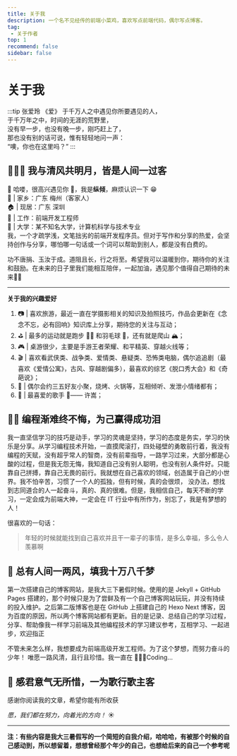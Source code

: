 ```yaml
---
title: 关于我
description: 一个名不见经传的前端小菜鸡，喜欢写点前端代码，偶尔写点博客。
tag:
 - 关于作者
top: 1
recommend: false
sidebar: false
---
```


# 关于我
:::tip 张爱玲 《爱》
于千万人之中遇见你所要遇见的人，<br>
于千万年之中，时间的无涯的荒野里，<br>
没有早一步，也没有晚一步，刚巧赶上了，<br>
那也没有别的话可说，惟有轻轻地问一声：<br>
“噢，你也在这里吗？”
:::

## 🙋🏻‍♂️ 我与清风共明月，皆是人间一过客

👋 哈喽，很高兴遇见你 🥳，我是**纵倾**，麻烦认识一下 😁<br>
🏡 | 家乡：广东 梅州（客家人）<br>
🏠 | 现居：广东 深圳<br>
💼 | 工作：前端开发工程师<br>
🏫 | 大学：某不知名大学，计算机科学与技术专业<br>
我，一个才疏学浅，文笔拙劣的前端开发程序员。但对于写作和分享的热爱，会坚持创作与分享，哪怕哪一句话或一个词可以帮助到别人，都是没有白费的。

功不唐捐、玉汝于成。道阻且长，行之将至。希望我可以温暖到你，期待你的关注和鼓励。在未来的日子里我们能相互陪伴，一起加油，遇见那个值得自己期待的未来💪🏻

---
**关于我的兴趣爱好**
1. 📷 | 喜欢旅游，最近一直在学摄影相关的知识及拍照技巧，作品会更新在《念念不忘，必有回响》知识库上分享，期待您的关注与互动；
2. ⛳️ | 最多的运动就是跑步 🏃🏻 和羽毛球 🏸，还有就是爬山 🏔；
3. 🎮 | 桌游很少，主要是手游王者荣耀、和平精英、穿越火线等；
4. 🎬 | 喜欢看武侠类、战争类、爱情类、悬疑类、恐怖类电脑，偶尔追追剧（最喜欢《爱情公寓》，古风、穿越剧偏多），最喜欢的综艺《脱口秀大会》和《奇葩说》；
5. 🍺 | 偶尔会约三五好友小聚，烧烤、火锅等，互相倾听、发泄小情绪都有；
6. 🎵 | 最喜爱的歌手 🎤—— 许嵩；

## 💪🏻 编程渐难终不悔，为己赢得成功泪

我一直坚信学习的技巧是动手，学习的灵魂是坚持，学习的态度是务实，学习的快乐是分享。从学习编程技术开始，一直摸爬滚打，四处碰壁的勇敢前行着，我没有编程的天赋，没有超乎常人的智商，没有前辈指导，一路学习过来，大部分都是心酸的过程，但是我无怨无悔，我知道自己没有别人聪明，也没有别人条件好。只能靠自己拼搏，靠自己无畏的前行。我就想在自己喜欢的领域，创造属于自己的小世界。我不怕辛苦，习惯了一个人的孤独，但有时候，真的会很烦， 没办法，想找到志同道合的人一起奋斗，真的、真的很难。但是，我相信自己，每天不断的学习，一定会成为前端大神，一定会在 IT 行业中有所作为，别忘了，我是有梦想的人！

很喜欢的一句话：
>年轻的时候就能找到自己喜欢并且干一辈子的事情，是多么幸福，多么令人羡慕啊

## 🌈 总有人间一两风，填我十万八千梦

第一次搭建自己的博客网站，是我大三下暑假时候。使用的是 Jekyll + GitHub Pages 搭建的，那个时候只是为了尝鲜及有一个自己博客网站玩玩，并没有持续的投入维护。之后第二版博客也是在 GitHub 上搭建自己的 Hexo Next 博客，因为百度的原因，所以两个博客网站都有更新。目的是记录、总结自己的学习过程，分享、帮助像我一样学习前端及其他编程技术的学习建议参考，互相学习、一起进步，欢迎指正

不管未来怎么样，我想要成为前端高级开发工程师。为了这个梦想，而努力奋斗的少年！
唯愿一路风清，且行且珍惜。我一直在 👨🏻‍💻Coding…

## 🌹 感君意气无所惜，一为歌行歌主客

感谢你阅读我的文章，希望你能有所收获

*愿，我们都在努力，向着光的方向！* ☀️

---
**注：有些内容是我大三暑假写的一个简短的自我介绍，哈哈哈，有被那个时候的自己感动到，所以想留着，想想曾经那个年少的自己，也想给后来的自己一个参考呢**
